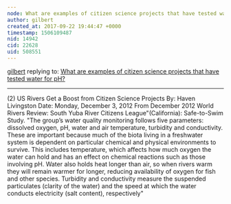 ```yaml
---
node: What are examples of citizen science projects that have tested water for pH?
author: gilbert
created_at: 2017-09-22 19:44:47 +0000
timestamp: 1506109487
nid: 14942
cid: 22628
uid: 508551
---
```




[gilbert](../profile/gilbert) replying to: [What are examples of citizen science projects that have tested water for pH?](../notes/liz/09-22-2017/what-are-examples-of-citizen-science-projects-that-have-tested-water-for-ph)

----
(2) US Rivers Get a Boost from Citizen Science Projects
By: 
Haven Livingston
Date: 
Monday, December 3, 2012
From December 2012 World Rivers Review:  South Yuba River Citizens League"(California): Safe-to-Swim Study. "The group’s water quality monitoring follows five parameters: dissolved oxygen, pH, water and air temperature, turbidity and conductivity. These are important because much of the biota living in a freshwater system is dependent on particular chemical and physical environments to survive. This includes temperature, which affects how much oxygen the water can hold and has an effect on chemical reactions such as those involving pH. Water also holds heat longer than air, so when rivers warm they will remain warmer for longer, reducing availability of oxygen for fish and other species. Turbidity and conductivity measure the suspended particulates (clarity of the water) and the speed at which the water conducts electricity (salt content), respectively" 